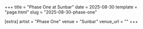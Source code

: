 +++
title = "Phase One at Sunbar"
date = 2025-08-30
template = "page.html"
slug = "2025-08-30-phase-one"

[extra]
artist = "Phase One"
venue = "Sunbar"
venue_url = ""
+++
